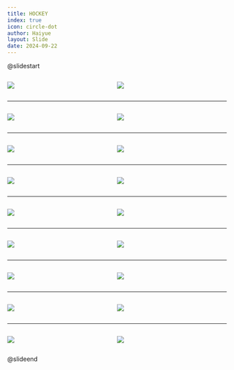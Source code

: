 ```yaml
---
title: HOCKEY
index: true
icon: circle-dot
author: Haiyue
layout: Slide
date: 2024-09-22
---
```

 
@slidestart

<div style="display:flex">
<div style="flex:1">

![](https://raw.githubusercontent.com/yclord/reading/refs/heads/master/english/Level-R/HOCKEY/001.webp)
</div>
<div style="flex:1">

![](https://raw.githubusercontent.com/yclord/reading/refs/heads/master/english/Level-R/HOCKEY/002.webp)
</div>
</div>

---

<div style="display:flex">
<div style="flex:1">

![](https://raw.githubusercontent.com/yclord/reading/refs/heads/master/english/Level-R/HOCKEY/003.webp)
</div>
<div style="flex:1">

![](https://raw.githubusercontent.com/yclord/reading/refs/heads/master/english/Level-R/HOCKEY/004.webp)
</div>
</div>

---

<div style="display:flex">
<div style="flex:1">

![](https://raw.githubusercontent.com/yclord/reading/refs/heads/master/english/Level-R/HOCKEY/005.webp)
</div>
<div style="flex:1">

![](https://raw.githubusercontent.com/yclord/reading/refs/heads/master/english/Level-R/HOCKEY/006.webp)
</div>
</div>

---

<div style="display:flex">
<div style="flex:1">

![](https://raw.githubusercontent.com/yclord/reading/refs/heads/master/english/Level-R/HOCKEY/007.webp)
</div>
<div style="flex:1">

![](https://raw.githubusercontent.com/yclord/reading/refs/heads/master/english/Level-R/HOCKEY/008.webp)
</div>
</div>

---

<div style="display:flex">
<div style="flex:1">

![](https://raw.githubusercontent.com/yclord/reading/refs/heads/master/english/Level-R/HOCKEY/009.webp)
</div>
<div style="flex:1">

![](https://raw.githubusercontent.com/yclord/reading/refs/heads/master/english/Level-R/HOCKEY/010.webp)
</div>
</div>

---

<div style="display:flex">
<div style="flex:1">

![](https://raw.githubusercontent.com/yclord/reading/refs/heads/master/english/Level-R/HOCKEY/011.webp)
</div>
<div style="flex:1">

![](https://raw.githubusercontent.com/yclord/reading/refs/heads/master/english/Level-R/HOCKEY/012.webp)
</div>
</div>

---

<div style="display:flex">
<div style="flex:1">

![](https://raw.githubusercontent.com/yclord/reading/refs/heads/master/english/Level-R/HOCKEY/013.webp)
</div>
<div style="flex:1">

![](https://raw.githubusercontent.com/yclord/reading/refs/heads/master/english/Level-R/HOCKEY/014.webp)
</div>
</div>

---

<div style="display:flex">
<div style="flex:1">

![](https://raw.githubusercontent.com/yclord/reading/refs/heads/master/english/Level-R/HOCKEY/015.webp)
</div>
<div style="flex:1">

![](https://raw.githubusercontent.com/yclord/reading/refs/heads/master/english/Level-R/HOCKEY/016.webp)
</div>
</div>

---

<div style="display:flex">
<div style="flex:1">

![](https://raw.githubusercontent.com/yclord/reading/refs/heads/master/english/Level-R/HOCKEY/017.webp)
</div>
<div style="flex:1">

![](https://raw.githubusercontent.com/yclord/reading/refs/heads/master/english/Level-R/HOCKEY/018.webp)
</div>
</div>

@slideend